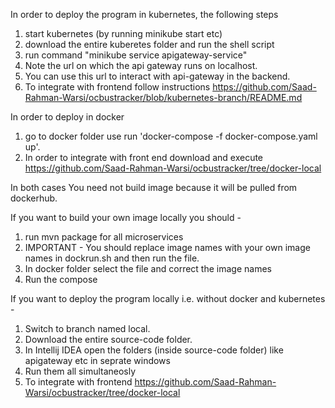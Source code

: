 In order to deploy the program in kubernetes, the following steps 
1. start kubernetes (by running minikube start etc)
2. download the entire kuberetes folder and run the shell script
3. run command "minikube service apigateway-service"
4. Note the url on which the api gateway runs on localhost.
5. You can use this url to interact with api-gateway in the backend.
6. To integrate with frontend follow instructions https://github.com/Saad-Rahman-Warsi/ocbustracker/blob/kubernetes-branch/README.md
   



In order to deploy in docker
1. go to docker folder use run 'docker-compose -f docker-compose.yaml up'.
2. In order to integrate with front end download and execute  https://github.com/Saad-Rahman-Warsi/ocbustracker/tree/docker-local

In both cases You need not build image because it will be pulled from dockerhub.

If you want to build your own image locally you should -

1. run mvn package for all microservices
2. IMPORTANT - You should replace image names with your own image names in dockrun.sh and then run the file.
3. In docker folder select the file and correct the image names
4. Run the compose


If you want to deploy the program locally i.e. without docker and kubernetes -
1. Switch to branch named local.
2. Download the entire source-code folder.
3. In Intellij IDEA open the folders (inside source-code folder) like apigateway etc in seprate windows
4. Run them all simultaneosly
5. To integrate with frontend  https://github.com/Saad-Rahman-Warsi/ocbustracker/tree/docker-local
 
